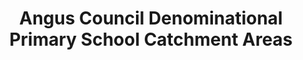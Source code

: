 ---
schema: default
title: Angus Council Denominational Primary School Catchment Areas
organization: Angus Council
notes: Angus Council Denominational Primary School Catchment Areas
resources:

  - name: Angus Council Denominational Primary School Catchment Areas WMS
  - url: http://data.angus.gov.uk/geoserver/inspire/inspire:edn_denominationalprimaryschoolscatchmentareas/wms?service=WMS&request=GetMap
  - format: WMS

  - name: Angus Council Denominational Primary School Catchment Areas KML
  - url: http://data.angus.gov.uk/geoserver/inspire/wms/kml?layers=inspire:edn_denominationalprimaryschoolscatchmentareas&mode=download
  - format: KML

  - name: Angus Council Denominational Primary School Catchment Areas GEOJSON
  - url: http://data.angus.gov.uk/geoserver/inspire/ows?service=WFS&version=1.0.0&request=GetFeature&typeName=inspire:edn_denominationalprimaryschoolscatchmentareas&outputFormat=application%2Fjson&srsName=EPSG:3857
  - format: GEOJSON

license: UK Open Government Licence (OGL)
category:

  - catchment area

  - delineated area

  - education

  - schools


  - 

maintainer: Tim Wisniewski
maintainer_email: tim@timwis.com
---
